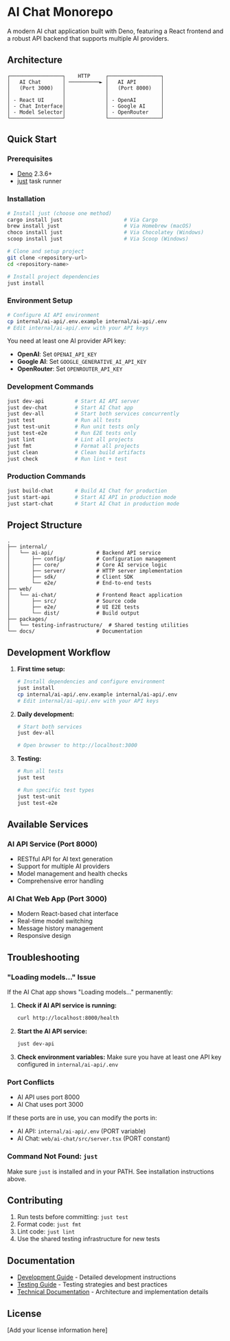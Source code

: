 # AI Chat Monorepo

A modern AI chat application built with Deno, featuring a React frontend and a robust API backend that supports multiple AI providers.

## Architecture

```
┌─────────────────┐    HTTP     ┌─────────────────┐
│   AI Chat       │ ──────────► │   AI API        │
│   (Port 3000)   │             │   (Port 8000)   │
│                 │             │                 │
│ - React UI      │             │ - OpenAI        │
│ - Chat Interface│             │ - Google AI     │
│ - Model Selector│             │ - OpenRouter    │
└─────────────────┘             └─────────────────┘
```

## Quick Start

### Prerequisites

- [Deno](https://deno.land/) 2.3.6+
- [just](https://github.com/casey/just) task runner

### Installation

```bash
# Install just (choose one method)
cargo install just                    # Via Cargo
brew install just                     # Via Homebrew (macOS)
choco install just                    # Via Chocolatey (Windows)
scoop install just                    # Via Scoop (Windows)

# Clone and setup project
git clone <repository-url>
cd <repository-name>

# Install project dependencies
just install
```

### Environment Setup

```bash
# Configure AI API environment
cp internal/ai-api/.env.example internal/ai-api/.env
# Edit internal/ai-api/.env with your API keys
```

You need at least one AI provider API key:
- **OpenAI**: Set `OPENAI_API_KEY`
- **Google AI**: Set `GOOGLE_GENERATIVE_AI_API_KEY`  
- **OpenRouter**: Set `OPENROUTER_API_KEY`

### Development Commands

```bash
just dev-api          # Start AI API server
just dev-chat         # Start AI Chat app
just dev-all          # Start both services concurrently
just test             # Run all tests
just test-unit        # Run unit tests only
just test-e2e         # Run E2E tests only
just lint             # Lint all projects
just fmt              # Format all projects
just clean            # Clean build artifacts
just check            # Run lint + test
```

### Production Commands

```bash
just build-chat       # Build AI Chat for production
just start-api        # Start AI API in production mode
just start-chat       # Start AI Chat in production mode
```

## Project Structure

```
.
├── internal/
│   └── ai-api/              # Backend API service
│       ├── config/          # Configuration management
│       ├── core/            # Core AI service logic
│       ├── server/          # HTTP server implementation
│       ├── sdk/             # Client SDK
│       └── e2e/             # End-to-end tests
├── web/
│   └── ai-chat/             # Frontend React application
│       ├── src/             # Source code
│       ├── e2e/             # UI E2E tests
│       └── dist/            # Build output
├── packages/
│   └── testing-infrastructure/  # Shared testing utilities
└── docs/                    # Documentation
```

## Development Workflow

1. **First time setup:**
   ```bash
   # Install dependencies and configure environment
   just install
   cp internal/ai-api/.env.example internal/ai-api/.env
   # Edit internal/ai-api/.env with your API keys
   ```

2. **Daily development:**
   ```bash
   # Start both services
   just dev-all
   
   # Open browser to http://localhost:3000
   ```

3. **Testing:**
   ```bash
   # Run all tests
   just test
   
   # Run specific test types
   just test-unit
   just test-e2e
   ```

## Available Services

### AI API Service (Port 8000)
- RESTful API for AI text generation
- Support for multiple AI providers
- Model management and health checks
- Comprehensive error handling

### AI Chat Web App (Port 3000)
- Modern React-based chat interface
- Real-time model switching
- Message history management
- Responsive design

## Troubleshooting

### "Loading models..." Issue
If the AI Chat app shows "Loading models..." permanently:

1. **Check if AI API service is running:**
   ```bash
   curl http://localhost:8000/health
   ```

2. **Start the AI API service:**
   ```bash
   just dev-api
   ```

3. **Check environment variables:**
   Make sure you have at least one API key configured in `internal/ai-api/.env`

### Port Conflicts
- AI API uses port 8000
- AI Chat uses port 3000

If these ports are in use, you can modify the ports in:
- AI API: `internal/ai-api/.env` (PORT variable)
- AI Chat: `web/ai-chat/src/server.tsx` (PORT constant)

### Command Not Found: `just`
Make sure `just` is installed and in your PATH. See installation instructions above.

## Contributing

1. Run tests before committing: `just test`
2. Format code: `just fmt`
3. Lint code: `just lint`
4. Use the shared testing infrastructure for new tests

## Documentation

- [Development Guide](DEVELOPMENT.md) - Detailed development instructions
- [Testing Guide](TESTING.md) - Testing strategies and best practices
- [Technical Documentation](docs/) - Architecture and implementation details

## License

[Add your license information here]
